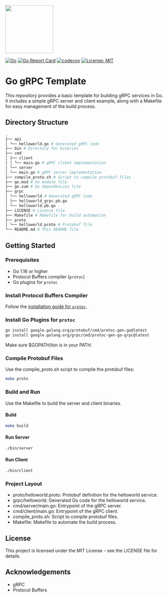 <img src="https://go.dev/images/gophers/pink.svg" width="150" height="150">

[![Go](https://github.com/yitech/go-grpc-template/actions/workflows/go.yml/badge.svg)](https://github.com/yitech/golang-grpc-template/actions/workflows/go.yml)
[![Go Report Card](https://goreportcard.com/badge/github.com/yitech/go-grpc-template)](https://goreportcard.com/report/github.com/yitech/go-grpc-template)
[![codecov](https://codecov.io/github/yitech/go-grpc-template/graph/badge.svg?token=1HMHMRC895)](https://codecov.io/github/yitech/go-grpc-template)
[![License: MIT](https://img.shields.io/badge/License-MIT-yellow.svg)](https://opensource.org/licenses/MIT)

# Go gRPC Template

This repository provides a basic template for building gRPC services in Go. It includes a simple gRPC server and client example, along with a Makefile for easy management of the build process.

## Directory Structure
```bash
.
├── api
│ └── helloworld.go # Generated gRPC code
├── bin # Directory for binaries
├── cmd
│ ├── client
│ │ └── main.go # gRPC client implementation
│ └── server
│ └── main.go # gRPC server implementation
├── compile_proto.sh # Script to compile protobuf files
├── go.mod # Go module file
├── go.sum # Go dependencies file
├── grpc
│ └── helloworld # Generated gRPC code
│ ├── helloworld_grpc.pb.go
│ └── helloworld.pb.go
├── LICENSE # License file
├── Makefile # Makefile for build automation
├── proto
│ └── helloworld.proto # Protobuf file
└── README.md # This README file
```

## Getting Started

### Prerequisites

- Go 1.16 or higher
- Protocol Buffers compiler (`protoc`)
- Go plugins for `protoc`

### Install Protocol Buffers Compiler

Follow the [installation guide for `protoc`](https://grpc.io/docs/protoc-installation/).

### Install Go Plugins for `protoc`

```bash
go install google.golang.org/protobuf/cmd/protoc-gen-go@latest
go install google.golang.org/grpc/cmd/protoc-gen-go-grpc@latest
```
Make sure $GOPATH/bin is in your PATH.

### Compile Protobuf Files
Use the compile_proto.sh script to compile the protobuf files:

```bash
make proto
```
### Build and Run
Use the Makefile to build the server and client binaries.

#### Build
```bash
make build
```
#### Run Server
```bash
./bin/server
```
#### Run Client
```bash
./bin/client
```

### Project Layout
- proto/helloworld.proto: Protobuf definition for the helloworld service.
- grpc/helloworld: Generated Go code for the helloworld service.
- cmd/server/main.go: Entrypoint of the gRPC server.
- cmd/client/main.go: Entrypoint of the gRPC client.
- compile_proto.sh: Script to compile protobuf files.
- Makefile: Makefile to automate the build process.

## License
This project is licensed under the MIT License - see the LICENSE file for details.

## Acknowledgements
- gRPC
- Protocol Buffers
